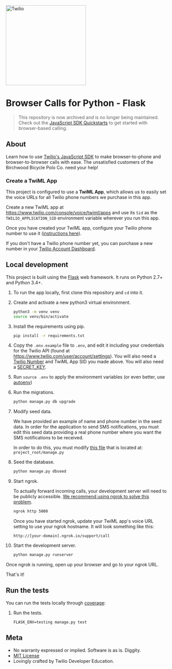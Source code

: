 <a href="https://www.twilio.com">
  <img src="https://static0.twilio.com/marketing/bundles/marketing/img/logos/wordmark-red.svg" alt="Twilio" width="250" />
</a>

# Browser Calls for Python - Flask

> This repository is now archived and is no longer being maintained. 
> Check out the [JavaScript SDK Quickstarts](https://www.twilio.com/docs/voice/sdks/javascript/get-started) to get started with browser-based calling. 

## About

Learn how to use [Twilio's JavaScript SDK](https://www.twilio.com/docs/voice/sdks/javascript) to make browser-to-phone and browser-to-browser calls with ease. The unsatisfied customers of the Birchwood Bicycle Polo Co. need your help!

### Create a TwiML App

This project is configured to use a **TwiML App**, which allows us to easily set the voice URLs for all Twilio phone numbers we purchase in this app.

Create a new TwiML app at https://www.twilio.com/console/voice/twiml/apps and use its `Sid` as the `TWILIO_APPLICATION_SID` environment variable wherever you run this app.

Once you have created your TwiML app, configure your Twilio phone number to use it ([instructions here](https://www.twilio.com/help/faq/twilio-client/how-do-i-create-a-twiml-app)).

If you don't have a Twilio phone number yet, you can purchase a new number in your [Twilio Account Dashboard](https://www.twilio.com/user/account/phone-numbers/incoming).

## Local development

This project is built using the [Flask](http://flask.pocoo.org/) web framework. It runs on Python 2.7+ and Python 3.4+.

1. To run the app locally, first clone this repository and `cd` into it.

1. Create and activate a new python3 virtual environment.

    ```bash
    python3 -m venv venv
    source venv/bin/activate
    ```

1. Install the requirements using pip.

    ```bash
    pip install -r requirements.txt
    ```

1. Copy the `.env.example` file to `.env`, and edit it including your credentials
   for the Twilio API (found at https://www.twilio.com/user/account/settings). You
   will also need a [Twilio Number](https://www.twilio.com/user/account/phone-numbers/incoming) and TwiML App SID you made above. You will also need a [SECRET_KEY](https://flask.palletsprojects.com/en/2.0.x/config/#SECRET_KEY). 

1. Run `source .env` to apply the environment variables (or even better, use [autoenv](https://github.com/kennethreitz/autoenv))

1. Run the migrations.

    ```bash
    python manage.py db upgrade
    ```

1. Modify seed data.

   We have provided an example of name and phone number in the seed data. In order for
   the application to send SMS notifications, you must edit this seed data providing
   a real phone number where you want the SMS notifications to be received.

   In order to do this, you must modify
   [this file](https://github.com/TwilioDevEd/browser-calls-flask/blob/master/manage.py#L25)
   that is located at: `project_root/manage.py`

1. Seed the database.

   ```bash
   python manage.py dbseed
   ```

1. Start ngrok.

   To actually forward incoming calls, your development server will need to be publicly accessible.
   [We recommend using ngrok to solve this problem](https://www.twilio.com/blog/2015/09/6-awesome-reasons-to-use-ngrok-when-testing-webhooks.html).
   
   ```bash
   ngrok http 5000
   ```

   Once you have started ngrok, update your TwiML app's voice URL setting to use your ngrok hostname. It will look something like this:

   ```
   http://[your-domain].ngrok.io/support/call
   ```

1. Start the development server.

    ```bash
    python manage.py runserver
    ```

Once ngrok is running, open up your browser and go to your ngrok URL.

That's it!

## Run the tests

You can run the tests locally through [coverage](http://coverage.readthedocs.org/):

1. Run the tests.

    ```
    FLASK_ENV=testing manage.py test
    ```

## Meta

* No warranty expressed or implied. Software is as is. Diggity.
* [MIT License](http://www.opensource.org/licenses/mit-license.html)
* Lovingly crafted by Twilio Developer Education.
